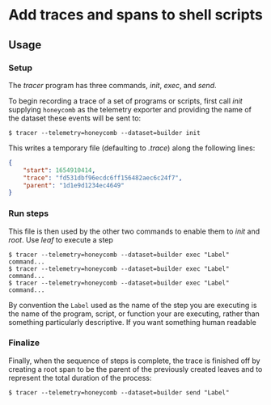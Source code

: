 Add traces and spans to shell scripts
=====================================

Usage
-----

### Setup

The _tracer_ program has three commands, _init_, _exec_, and _send_.

To begin recording a trace of a set of programs or scripts, first call _init_
supplying `honeycomb` as the telemetry exporter and providing the name of the
dataset these events will be sent to:

```
$ tracer --telemetry=honeycomb --dataset=builder init
```

This writes a temporary file (defaulting to _.trace_) along the following
lines:

```json
{
    "start": 1654910414,
    "trace": "fd531dbf96ecdc6ff156482aec6c24f7",
    "parent": "1d1e9d1234ec4649"
}
```

### Run steps

This file is then used by the other two commands to enable them to _init_ and
_root_. Use _leaf_ to execute a step

```
$ tracer --telemetry=honeycomb --dataset=builder exec "Label" command...
$ tracer --telemetry=honeycomb --dataset=builder exec "Label" command...
$ tracer --telemetry=honeycomb --dataset=builder exec "Label" command...
```

By convention the `Label` used as the name of the step you are executing is
the name of the program, script, or function your are executing, rather than
something particularly descriptive. If you want something human readable

### Finalize

Finally, when the sequence of steps is complete, the trace is finished off by
creating a root span to be the parent of the previously created leaves and to
represent the total duration of the process:

```
$ tracer --telemetry=honeycomb --dataset=builder send "Label"
```

<!--
Might help:
```
$ alias trace=tracer --telemetry=honeycomb --dataset=builder
```
-->
